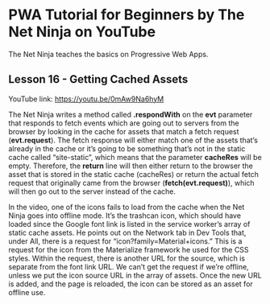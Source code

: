 # PWA Tutorial for Beginners by The Net Ninja on YouTube

The Net Ninja teaches the basics on Progressive Web Apps.

## Lesson 16 - Getting Cached Assets

YouTube link: https://youtu.be/0mAw9Na6hyM

The Net Ninja writes a method called __.respondWith__ on the __evt__ parameter  that responds to fetch events which are going out to servers from the browser by looking in the cache for assets that match a fetch request (__evt.request__). The fetch response will either match one of the assets that’s already in the cache or it’s going to be something that’s not in the static cache called “site-static”, which means that the parameter __cacheRes__ will be empty. Therefore, the __return__ line will then either return to the browser the asset that is stored in the static cache (cacheRes) or return the actual fetch request that originally came from the browser (__fetch(evt.request)__), which will then go out to the server instead of the cache.

In the video, one of the icons fails to load from the cache when the Net Ninja goes into offline mode. It’s the trashcan icon, which should have loaded since the Google font link is listed in the service worker’s array of static cache assets. He points out on the Network tab in Dev Tools that, under All, there is a request for “icon?family=Material+icons.” This is a request for the icon from the Materialize framework he used for the CSS styles. Within the request, there is another URL for the source, which is separate from the font link URL. We can’t get the request if we’re offline, unless we put the icon source URL in the array of assets. Once the new URL is added, and the page is reloaded, the icon can be stored as an asset for offline use.